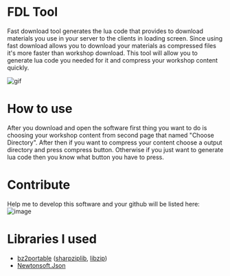 # FDL Tool
Fast download tool generates the lua code that provides to download materials you use in your server to the clients in loading screen. Since using fast download allows you to download your materials as compressed files it's more faster than workshop download. This tool will allow you to generate lua code you needed for it and compress your workshop content quickly.

![gif](https://user-images.githubusercontent.com/46069238/175750007-da58708e-e92c-4fbd-8146-ff8c8f1eeea2.gif)

# How to use
After you download and open the software first thing you want to do is choosing your workshop content from second page that named "Choose Directory". After then if you want to compress your content choose a output directory and press compress button. Otherwise if you just want to generate lua code then you know what button you have to press.

# Contribute
Help me to develop this software and your github will be listed here:
![image](https://user-images.githubusercontent.com/46069238/175750309-8ff8845f-596d-4e3b-aa94-31d10d33ce3f.png)

# Libraries I used
* [bz2portable](https://github.com/jzebedee/bz2portable) ([sharpziplib](https://github.com/icsharpcode/SharpZipLib), [libzip](https://github.com/nih-at/libzip))
* [Newtonsoft.Json](https://github.com/JamesNK/Newtonsoft.Json)
